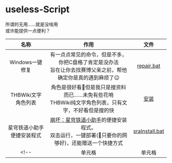 # useless-Script
所谓的无用……就是没啥用  
或许能提供一点便利？  

| 名称 | 作用 | 文件 |
| :----: | :----: | :----: |
| Windows一键修复 | 有一点点常见的命令，但是不多，你把C盘格了肯定是没办法<br>旨在让你去找赛博父亲之前，帮他确定你是真的遇到麻烦了😉 | [repair.bat](repair.bat) |
| THBWiki文字角色列表 | 角色是很好看🥰但是我只是搜资料而已……未免有些花哨<br>THBWiki纯文字角色列表，只有文字，不好看但是搜的快 | [安装](https://raw.githubusercontent.com/abbaccadd0/THBWiki-Text-Character-List/main/thbTextCharacterList.user.js) |
| 星穹铁道小助手<br>便捷安装程式 | [崩坏：星穹铁道小助手](https://github.com/Starry-Wind/StarRailAssistant)的便捷安装程式。 <br>双击运行，一键部署(🤔只要你的网够好)，还能赠送一个快捷方式 | [sraInstall.bat](sraInstall.bat) |
<!-- | 单元格 | 单元格 | 单元格 | -->